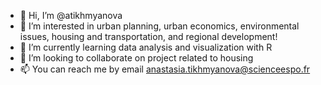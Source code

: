 - 👋 Hi, I’m @atikhmyanova
- 👀 I’m interested in urban planning, urban economics, environmental issues, housing and transportation, and regional development!
- 🌱 I’m currently learning data analysis and visualization with R
- 💞️ I’m looking to collaborate on project related to housing 
- 📫 You can reach me by email anastasia.tikhmyanova@scienceespo.fr

<!---
atikhmyanova/atikhmyanova is a ✨ special ✨ repository because its `README.md` (this file) appears on your GitHub profile.
You can click the Preview link to take a look at your changes.
--->
